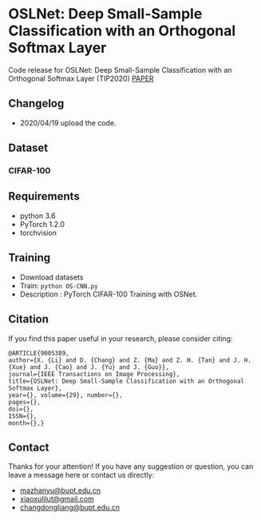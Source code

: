 # OSLNet: Deep Small-Sample Classification with an Orthogonal Softmax Layer

Code release for OSLNet: Deep Small-Sample Classification with an Orthogonal Softmax Layer (TIP2020)
[PAPER](http://www.dongliangchang.cn "PAPER")


## Changelog
- 2020/04/19 upload the code. 

## Dataset
### CIFAR-100

## Requirements

- python 3.6
- PyTorch 1.2.0
- torchvision

## Training
- Download datasets
- Train: `python OS-CNN.py` 
- Description : PyTorch CIFAR-100 Training with OSNet.



## Citation
If you find this paper useful in your research, please consider citing:
```
@ARTICLE{9005389, 
author={X. {Li} and D. {Chang} and Z. {Ma} and Z. H. {Tan} and J. H. {Xue} and J. {Cao} and J. {Yu} and J. {Guo}}, 
journal={IEEE Transactions on Image Processing}, 
title={OSLNet: Deep Small-Sample Classification with an Orthogonal Softmax Layer}, 
year={}, volume={29}, number={}, 
pages={}, 
doi={}, 
ISSN={}, 
month={},} 
```


## Contact
Thanks for your attention!
If you have any suggestion or question, you can leave a message here or contact us directly:
- mazhanyu@bupt.edu.cn
- xiaoxulilut@gmail.com
- changdongliang@bupt.edu.cn

